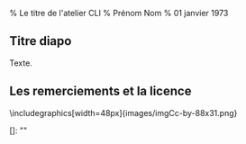% Le titre de l'atelier CLI
% Prénom Nom 
% 01 janvier 1973



## Titre diapo

Texte.


## Les remerciements et la licence

\includegraphics[width=48px]{images/imgCc-by-88x31.png}


<!-- Sources -->

[]: ""

